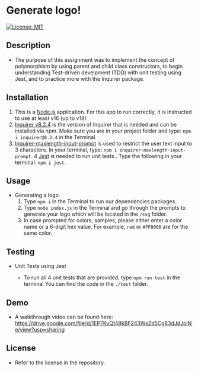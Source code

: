 # Generate logo!

[![License: MIT](https://img.shields.io/badge/License-MIT-yellow.svg)](https://opensource.org/licenses/MIT)

## Description

- The purpose of this assignment was to implement the concept of polymorphism by using parent and child class constructors, to begin understanding Test-driven develpment (TDD) with unit testing using Jest, and to practice more with the Inquirer package.

## Installation
1. This is a [Node.js](https://nodejs.org/en) application. For this app to run correctly, it is instructed to use at least v16 (up to v18) 
2. [Inquirer v8.2.4](https://www.npmjs.com/package/inquirer) is the version of Inquirer that is needed and can be installed via npm. Make sure you are in your project folder and type: `npm i inquirer@8.2.4` in the Terminal.
3. [Inquirer-maxlength-input-prompt](https://www.npmjs.com/package/inquirer-maxlength-input-prompt) is used to restrict the user text input to 3 characters. In your terminal, type: `npm i inquirer-maxlength-input-prompt`.
4 [Jest](https://www.npmjs.com/package/jest) is needed to run unit tests.. Type the following in your terminal: `npm i jest`.


## Usage

- Generating a logo
  1. Type `npm i` in the Terminal to run our dependencies packages.
  2. Type `node index.js` in the Terminal and go through the prompts to generate your logo which will be located in the `/svg` folder.
  3. In case prompted for colors, samples, please either enter a color name or a 6-digit hex value. For example, `red` or `#FF0000` are for the same color.

## Testing

- Unit Tests using Jest

  - To run all 4 unit tests that are provided, type `npm run test` in the terminal  You can find the code in the `./test` folder.

## Demo

- A walkthrough video can be found here: https://drive.google.com/file/d/1EP7KvQt48kBF243WsZd5Cg83dJdJplNe/view?usp=sharing


## License

- Refer to the license in the repository.